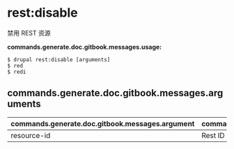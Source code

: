 # rest:disable
禁用 REST 资源

**commands.generate.doc.gitbook.messages.usage:**
```
$ drupal rest:disable [arguments]
$ red  
$ redi  
```

## commands.generate.doc.gitbook.messages.arguments
commands.generate.doc.gitbook.messages.argument | commands.generate.doc.gitbook.messages.details
---------|-------------
resource-id | Rest ID
